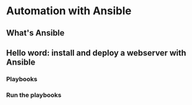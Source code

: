 # Automation with Ansible

## What's Ansible

## Hello word: install and deploy a webserver with Ansible

### Playbooks

### Run the playbooks
